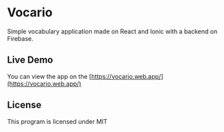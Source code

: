 # Vocario

Simple vocabulary application made on React and Ionic with a backend on Firebase.

## Live Demo

You can view the app on the [https://vocario.web.app/](https://vocario.web.app/)

## License

This program is licensed under MIT
